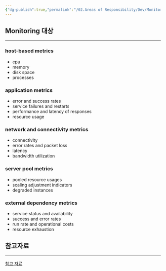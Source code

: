 ```yaml
---
{"dg-publish":true,"permalink":"/02.Areas of Responsibility/Dev/Monitoring & Incident/모니터링 대상/","tags":["monitoring","metric","dev"],"noteIcon":""}
---
```


## Monitoring 대상  
---
### host-based metrics
- cpu 
- memory 
- disk space 
- processes 
### application metrics 
- error and success rates 
- service failures and restarts 
- performance and latency of responses 
- resource usage 
### network and connectivity metrics 
- connectivity 
- error rates and packet loss 
- latency 
- bandwidth utilization 
### server pool metrics 
- pooled resource usages 
- scaling adjustment indicators 
- degraded instances 
### external dependency metrics 
- service status and availability 
- success and error rates 
- run rate and operational costs 
- resource exhaustion
## 참고자료
---
[참고 자료](https://www.digitalocean.com/community/tutorials/an-introduction-to-metrics-monitoring-and-alerting) 